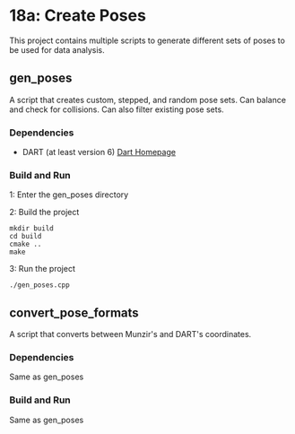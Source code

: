 # 18a: Create Poses
This project contains multiple scripts to generate different sets of poses to be used for data analysis.

## gen\_poses
A script that creates custom, stepped, and random pose sets. Can balance and
check for collisions. Can also filter existing pose sets.

### Dependencies
- DART (at least version 6) [Dart Homepage](https://dartsim.github.io)

### Build and Run
1: Enter the gen\_poses directory

2: Build the project

    mkdir build
    cd build
    cmake ..
    make

3: Run the project

    ./gen_poses.cpp

## convert\_pose\_formats
A script that converts between Munzir's and DART's coordinates.

### Dependencies
Same as gen\_poses

### Build and Run
Same as gen\_poses

